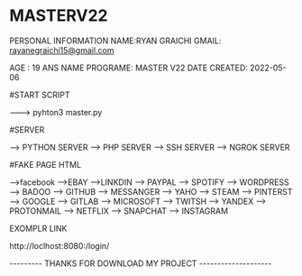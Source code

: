 # MASTERV22
 
PERSONAL INFORMATION 
NAME:RYAN GRAICHI
GMAIL: rayanegraichi15@gmail.com

AGE : 19 ANS
NAME PROGRAME: MASTER V22
DATE CREATED: 2022-05-06


#START SCRIPT  

---> pyhton3 master.py

#SERVER 

--> PYTHON SERVER
--> PHP SERVER
--> SSH SERVER
--> NGROK SERVER

#FAKE PAGE HTML

-->facebook
-->EBAY
-->LINKDIN
--> PAYPAL
--> SPOTIFY
--> WORDPRESS
--> BADOO
--> GITHUB
--> MESSANGER
--> YAHO
--> STEAM
--> PINTERST
--> GOOGLE
--> GITLAB
--> MICROSOFT
--> TWITSH
--> YANDEX
--> PROTONMAIL
--> NETFLIX
--> SNAPCHAT
--> INSTAGRAM


EXOMPLR LINK

http://loclhost:8080:/login/



--------- THANKS FOR DOWNLOAD MY PROJECT --------------------
